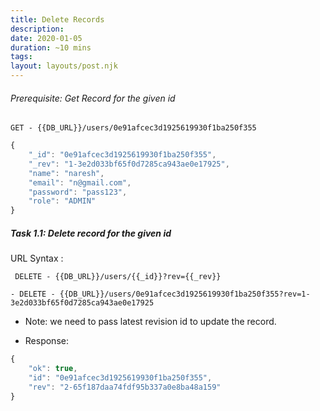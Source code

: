 ```yaml
---
title: Delete Records
description:
date: 2020-01-05
duration: ~10 mins
tags:
layout: layouts/post.njk
---
```


###### Prerequisite: Get Record for the given id

```
GET - {{DB_URL}}/users/0e91afcec3d1925619930f1ba250f355
```

```js
{
    "_id": "0e91afcec3d1925619930f1ba250f355",
    "_rev": "1-3e2d033bf65f0d7285ca943ae0e17925",
    "name": "naresh",
    "email": "n@gmail.com",
    "password": "pass123",
    "role": "ADMIN"
}
```

##### Task 1.1: Delete record for the given id

URL Syntax :

```
 DELETE - {{DB_URL}}/users/{{_id}}?rev={{_rev}}
 ```

```
- DELETE - {{DB_URL}}/users/0e91afcec3d1925619930f1ba250f355?rev=1-3e2d033bf65f0d7285ca943ae0e17925
```
- Note: we need to pass latest revision id to update the record.

- Response:

```js
{
    "ok": true,
    "id": "0e91afcec3d1925619930f1ba250f355",
    "rev": "2-65f187daa74fdf95b337a0e8ba48a159"
}
```

